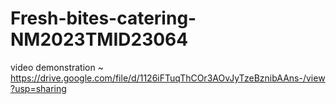 # Fresh-bites-catering-NM2023TMID23064
video demonstration ~ https://drive.google.com/file/d/1126iFTuqThCOr3AOvJyTzeBznibAAns-/view?usp=sharing
